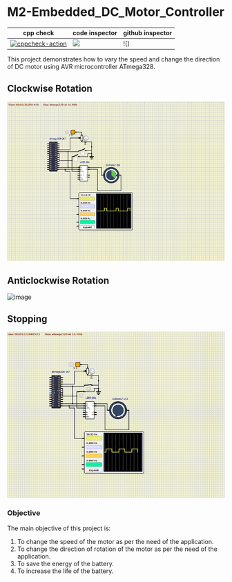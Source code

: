 # M2-Embedded_DC_Motor_Controller

cpp check  | code inspector  | github inspector
---------  | -------         |  -----
[![cppcheck-action](https://github.com/AkhilaPathipaka/M2_DC_Motor_Controller/actions/workflows/cppcheck.yml/badge.svg)](https://github.com/AkhilaPathipaka/M2_DC_Motor_Controller/actions/workflows/cppcheck.yml)|![](https://api.codiga.io/project/30305/status/svg)  | ![]

This project demonstrates how to vary the speed and change the direction of DC motor using AVR microcontroller ATmega328.
## Clockwise Rotation
![](https://github.com/vai312/M2-Embedded_DC_Motor_Controller/blob/main/3_Implementation/simulation/clockwise%20rotation.png?raw=true)

## Anticlockwise Rotation
 ![image](https://user-images.githubusercontent.com/94313273/144435766-9865039a-c2c7-4991-9fb0-0a87850a121e.png)

## Stopping
![](https://github.com/vai312/M2-Embedded_DC_Motor_Controller/blob/main/3_Implementation/simulation/stop.png?raw=true)

### Objective
The main objective of this project is:

1. To change the speed of the motor as per the need of the application.
2. To change the direction of rotation of the motor as per the need of the application.
3. To save the energy of the battery.
4. To increase the life of the battery.




